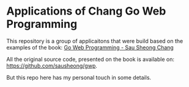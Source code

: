 # Applications of Chang Go Web Programming

This repository is a group of applicaitons that were build based on the examples of the book:
[Go Web Programming - Sau Sheong Chang](https://www.manning.com/books/go-web-programming)

All the original source code, presented on the book is available on: https://github.com/sausheong/gwp.

But this repo here has my personal touch in some details.
